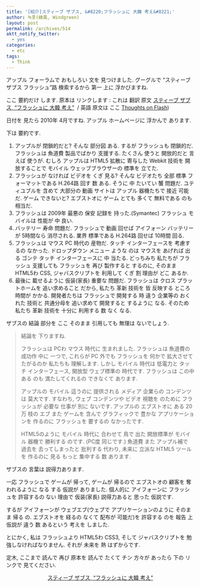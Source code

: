 ```yaml
---
title: '[紹介]スティーブ ザブス, &#8220;フラッシュに 大韓 考え&#8221;'
author: 녹풍(綠風, Windgreen)
layout: post
permalink: /archives/514
aktt_notify_twitter:
  - yes
categories:
  - etc
tags:
  - Think
---
```

アップル フォーラムで おもしろい 文を 見つけました. グーグルで &#8220;スティーブ ザブス フラッシュ&#8221;路 検索するから 第一 上に 浮かびますね.

ここ 要約だけ します. 原本は リンクします : これは 翻訳 原文 <a href="http://www.appleforum.com/mac-column/59055-%EC%8A%A4%ED%8B%B0%EB%B8%8C-%EC%9E%A1%EC%8A%A4-%EA%B8%B0%EA%B3%A0-thoughts-flash.html" target="_blank" class="broken_link">スティーブ ザブス, &#8220;フラッシュに 大韓 考え&#8221;</a>&nbsp; / 英語 原文は ここ <a href="http://www.apple.com/hotnews/thoughts-on-flash/" target="_blank">Thoughts on Flash</a>)

日付を 見たら 2010年 4月ですね. アップル ホームページに 浮かんで あります.

下は 要約です.

1.  アップルが 閉鎖的だと? そんな 部分図 ある. するが フラッシュも 閉鎖的だ. フラッシュは 魚道費 製品でばかり 支援する. たくさん 使うと 開放的だと 言えば 使うが. むしろ アップルは HTML5 拡散に 寄与した Webkit 技術を 開放することで モバイル ウェッブブラウザーの 標準を 立てた.
2.  フラッシュが なければ ビデオを くぎ 見る? そんな ビデオたち 全部 標準 フォーマットである H.264路 回す 数 ある. そうに 中 たいてい 蟹 問題だ. ユティユブルを 含めて 大部分の 動画 サイトは アップル 器機たちで 接近 可能だ. ゲーム できないと? エブストオに ゲーム とても 多くて 無料である のも 相当だ.
3.  フラッシュは 2009年 最悪の 保安 記録を 持った.(Symantec) フラッシュ モバイルは 性能が 中 良い.
4.  バッテリー 寿命 問題だ. フラッシュで 動画 回せば アイフォーン バッテリーが 5時間なら 消尽される. 業界 標準である H.264路 回せば 10時間 回る.
5.  フラッシュは マウス PC 時代の 産物だ. タッチ インターフェースを 考慮するの なかった. ドロップダウン メニュー ような のは マウスを あげれば 出る ゴンテ タッチ インターフェースに 中 当たる. どっちみち 私たちが フラッシュ 支援しても フラッシュを 再び 製作すると するのに, そのまま HTML5わ CSS, ジャバスクリプトを 利用して くぎ 割 理由が どこ あるか.
6.  最後に 載せるように 仮装(家長) 重要な 問題だ. フラッシュは クロス プラットホームを 追い求めること だから, 私たち 革新 技術を 皆 反映する ところ 時間が かかる. 開発者たちは フラッシュで 開発する 時 違う 企業等の おくれた 技術と 共通分母を 追い求めて 開発すると するように なる. そのため 私たち 革新 技術を 十分に 利用する 数 なく なる. 

ザブスの 結論 部分を ここ そのまま 引用しても 無理は ないでしょう.

> 結論を 下りますね. 
> 
> フラッシュは PCわ マウス 時代に 生まれました. フラッシュは 魚道費の 成功作 中に 一つで, これらが PC 外でも フラッシュを 何かで 拡大させて たがるのか 私たちも 理解します. しかし モバイル 時代は 低電力と タッチ インターフェース, 開放型 ウェブ標準の 時代です. フラッシュは この中 ある のも 満たしてくれるの できなくて あります.
> 
> アップルの モバイル 這うのに 提供される メディア 企業らの コンデンツは 莫大です. すなわち, ウェブ コンデンツや ビデオ 視聴を のために フラッシュが 必要な 仕事が 別に ないです. アップルの エブストオに ある 20万 枝の エブ また ゲームを 含んで グラフィックで 豊かな アプリケーションを 作るのに フラッシュを 要するの なかったです.
> 
> HTML5のように モバイル 時代に 合わせて 鳥で 出た 開放標準が モバイル 器機で 勝利する のです. (PC度 同じです.) 魚道費 また アップル補で 過去を 去ってしまったと 批判する 代わり, 未来に 立派な HTML5 ツールを 作るのに 見る もっと 集中する 数 あります.

ザブスの 言葉は 説得力あります.

一応 フラッシュで ゲームが 帰って, ゲームが 帰るので エブストオの 顧客を 奪われるように なる する 仮説が ありました. 個人的に アイフォーンに フラッシュを 許容するの ない 理由で 仮装(家長) 説得力あると 思った 仮説です.

するが アイフォーンが ウェブエブ(ウェブで アプリケーションのように そのまま 帰る の. エブストオを 経るの なくて 配布が 可能だ)を 許容する のを 報告 上 仮説が 違う 数 あるという 考えを しました.

とにかく, 私は フラッシュより HTML5わ CSS3, そして ジャバスクリプトを 勉強しなければなりません. それが 未来を 熱 はずからです.

定木, ここまで 読んで 再び 原本を 読んで たくて チン 方々が あったら 下の リンクで 見てください.

<p style="text-align: center;">
  <a href="http://www.appleforum.com/mac-column/59055-%EC%8A%A4%ED%8B%B0%EB%B8%8C-%EC%9E%A1%EC%8A%A4-%EA%B8%B0%EA%B3%A0-thoughts-flash.html" target="_blank" class="broken_link">スティーブ ザブス, &#8220;フラッシュに 大韓 考え&#8221;</a>
</p>